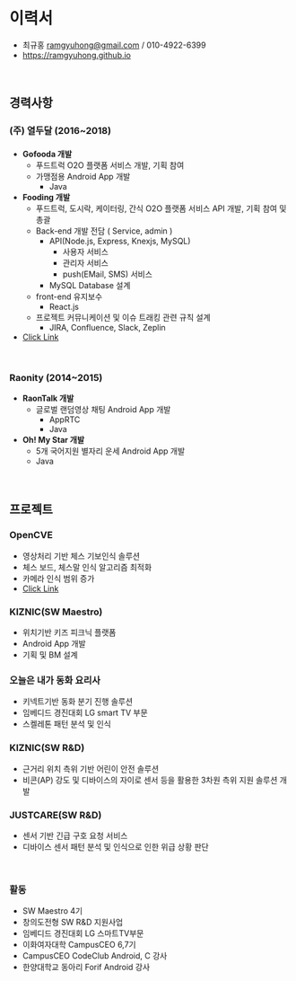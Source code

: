 # 이력서

- 최규홍 ramgyuhong@gmail.com / 010-4922-6399
- https://ramgyuhong.github.io

</br>

<!-- ## 자기소개서

수 차례의 스타트업 및 다양한 프로젝트로 인한 주도적인 개발 경험

`4년간 3차례에 걸친 스타트업의 활동으로 프로젝트 진행과 관련된 커뮤니케이션 규칙, 문서화, 설계의 중요함에 눈을 맞추게 되었습니다.`
- 개발적 측면의 중요성도 마찬가지로 필요하나 개인으로 진행하는 업무가 아닌 협업 업무와 관련되어 커뮤니케이션, 이슈 공유, 문서화(JIRA, Confluence, Slack) 및 코드 규칙 등의 룰이 정해진 것과 정해지지 않은 것의 차이가 명확히 눈에 띄었습니다.
> 업무는 개인의 개발 실력 뿐만 아니라 업무의 한 단위마다의 공통된 정의를 가지고 이슈를 공유하며 업무 커뮤니케이션의 타임렉을 최소한으로 하는 것이 가장 중요하다는 것을 배웠습니다.

`보유한 기술만으로 결과를 내는 것이 아닌 끊임없이 개선점을 찾고 반영하게 되었습니다.`
- 새로운 프로젝트 진행시 동일한 환경 구축의 코스트를 줄일 수 없을까 : react, nodejs의 개인 start kit으로 관리 
- 코드 가독성을 좀 더 높일 순 없을까 : 중첩 쿼리를 롤백이나 하나의 함수로 관리하는 것이 아닌 쿼리를 분할하여 결과 값을 객체로 관리하여 가공 
  - > return ~.then(result => { ~.then(result2 => { return ~ })}) -> const itemResult = await ~; const detailResult = await ~; resolve({item: itemResult, item_detail: detailResult })
- 팀 내에서 중간 개발 결과물 공유를 좀 더 쉽게 할 수 없을까 : test용 instance 업로드, 빌드, 배포 > [Now](https://zeit.co/now) 발견 및 적용 (develop stage CI/CD 환경은 구축되어있지 않았습니다.)
> 실제 열두달에서 개발 업무를 담당하면서 느꼈던 문제와 해결방안입니다. 단순히 과거 자신이 사용한 도구만으로 진행하는 것이 아닌 적극적으로 불편함, 문제점을 찾아내어 보완하는 것이 개발자로써 지향해야 하는 자세라 생각합니다.
</br>

이러한 것들에 흥미와 경험을 가지고 있습니다

- 컨테이너 기반 운영 환경
  - Micro service architecture 
- CI/CD
  - Codepipeline, Codebuild, Github webhook
  - 무중단 배포

> DevOps 환경을 제가 직접 구축한 것은 아닙니다. 다만 해당 환경이 구축된 상황에서 프로젝트를 진행함으로써 DevOps에도 관심을 가져 개인 클라우드에 구축을 해보았습니다.

</br>

현재 구직중으로 현역 산업기능요원으로 복무하는것을 목표로 하고있습니다.

이번 이직으로 4번째의 회사로 4년차로 접어들게 됩니다. 다양한 업무를 맡아 진행하였고 이로인해 얻은 것과 깨달은 것이 많았습니다. 소수의 팀이긴 하였으나 실무와 관련되어 많은 고찰을 하고 외부 인사 분들을 만나 적극적인 자문, 협업 등을 통해 이슈 핸들링 방법에서 코드 퀄리티 까지 업무효율의 좋고 나쁜 예시와 이를 해결하기 위한 실례를 만들어가며 개인 뿐만아니라 팀이 같이 성장할 수있는 계기를 만들었습니다.

다양한 업무와 새로운 업무를 선호하기도 하나 자신의 능력의 효율을 극대화하여 최고의 성과를 내고 싶은 욕심이 있습니다. 
(과거 다양한 프로젝트를 진행하며 모바일, 웹 등의 경험이 있으나 현재 업무에 빠르게 적응하고 진행할 수 있는 분야는 최근 1년 반이상 동안 진행하였던 서버 파트라고 생각합니다.)

구인을 위한 인터뷰를 진행할 때 짧은 인터뷰로는 어떤 사람인지 판단하는 것이 어려울 것이라 생각하고있습니다. 이를 조금이라도 돕고자 제가 생각하는 자신에 대해 전달을 드리고자 작성하였습니다.
읽어주셔서 감사드리며 더 궁금하신 사항은 인터뷰 때 답변 드리겠습니다.

</br> -->

## 경력사항
### (주) 열두달 (2016~2018)
#### 
- **Gofooda 개발**
  - 푸드트럭 O2O 플랫폼 서비스 개발, 기획 참여
  - 가맹점용 Android App 개발
    - Java
- **Fooding 개발**
  - 푸드트럭, 도시락, 케이터링, 간식 O2O 플랫폼 서비스 API 개발, 기획 참여 및 총괄
  - Back-end 개발 전담 ( Service, admin )
    - API(Node.js, Express, Knexjs, MySQL)
      - 사용자 서비스
      - 관리자 서비스
      - push(EMail, SMS) 서비스
    - MySQL Database 설계
  - front-end 유지보수
    - React.js
  - 프로젝트 커뮤니케이션 및 이슈 트래킹 관련 규칙 설계
    - JIRA, Confluence, Slack, Zeplin
- [Click Link](http://fooding.io)

</br>

### Raonity (2014~2015)
- **RaonTalk 개발**
  - 글로벌 랜덤영상 채팅 Android App 개발
    - AppRTC
    - Java
- **Oh! My Star 개발**
  - 5개 국어지원 별자리 운세 Android App 개발
  - Java

</br>

## 프로젝트
### OpenCVE
- 영상처리 기반 체스 기보인식 솔루션
- 체스 보드, 체스말 인식 알고리즘 최적화
- 카메라 인식 범위 증가
- [Click Link](https://www.youtube.com/watch?v=ZQ_O20HjPL4&t=253s)

### KIZNIC(SW Maestro)
- 위치기반 키즈 피크닉 플랫폼
- Android App 개발
- 기획 및 BM 설계

### 오늘은 내가 동화 요리사
- 키넥트기반 동화 분기 진행 솔루션
- 임베디드 경진대회 LG smart TV 부문
- 스켈레톤 패턴 분석 및 인식

### KIZNIC(SW R&D)
 - 근거리 위치 측위 기반 어린이 안전 솔루션
 - 비콘(AP) 강도 및 디바이스의 자이로 센서 등을 활용한 3차원 측위 지원 솔루션 개발

### JUSTCARE(SW R&D)
 - 센서 기반 긴급 구호 요청 서비스
 - 디바이스 센서 패턴 분석 및 인식으로 인한 위급 상황 판단

</br>

### 활동
- SW Maestro 4기
- 창의도전형 SW R&D 지원사업
- 임베디드 경진대회	LG 스마트TV부문	
- 이화여자대학 CampusCEO 6,7기
- CampusCEO CodeClub Android, C 강사
- 한양대학교 동아리 Forif Android 강사
